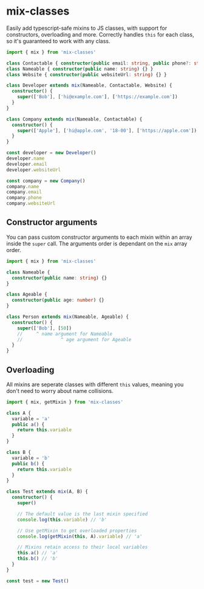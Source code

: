 # mix-classes

Easily add typescript-safe mixins to JS classes, with support for constructors, overloading and more. Correctly handles `this` for each class, so it's guaranteed to work with any class.

```ts
import { mix } from 'mix-classes'

class Contactable { constructor(public email: string, public phone?: string) {} }
class Nameable { constructor(public name: string) {} }
class Website { constructor(public websiteUrl: string) {} }

class Developer extends mix(Nameable, Contactable, Website) {
  constructor() {
    super(['Bob'], ['hi@example.com'], ['https://example.com'])
  }
}

class Company extends mix(Nameable, Contactable) {
  constructor() {
    super(['Apple'], ['hi@apple.com', '18-00'], ['https://apple.com'])
  }
}

const developer = new Developer()
developer.name
developer.email
developer.websiteUrl

const company = new Company()
company.name
company.email
company.phone
company.websiteUrl
```

## Constructor arguments

You can pass custom constructor arguments to each mixin within an array inside the `super` call. The arguments order is dependant on the `mix` array order.

```ts
import { mix } from 'mix-classes'

class Nameable {
  constructor(public name: string) {}
}

class Ageable {
  constructor(public age: number) {}
}

class Person extends mix(Nameable, Ageable) {
  constructor() {
    super(['Bob'], [50])
    //     ^ name argument for Nameable
    //              ^ age argument for Ageable
  }
}
```

## Overloading

All mixins are seperate classes with different `this` values, meaning you don't need to worry about name collisions.

```ts
import { mix, getMixin } from 'mix-classes'

class A {
  variable = 'a'
  public a() {
    return this.variable
  }
}

class B {
  variable = 'b'
  public b() {
    return this.variable
  }
}

class Test extends mix(A, B) {
  constructor() {
    super()

    // The default value is the last mixin specified
    console.log(this.variable) // 'b'

    // Use getMixin to get overloaded properties
    console.log(getMixin(this, A).variable) // 'a'

    // Mixins retain access to their local variables
    this.a() // 'a'
    this.b() // 'b'
  }
}

const test = new Test()
```
